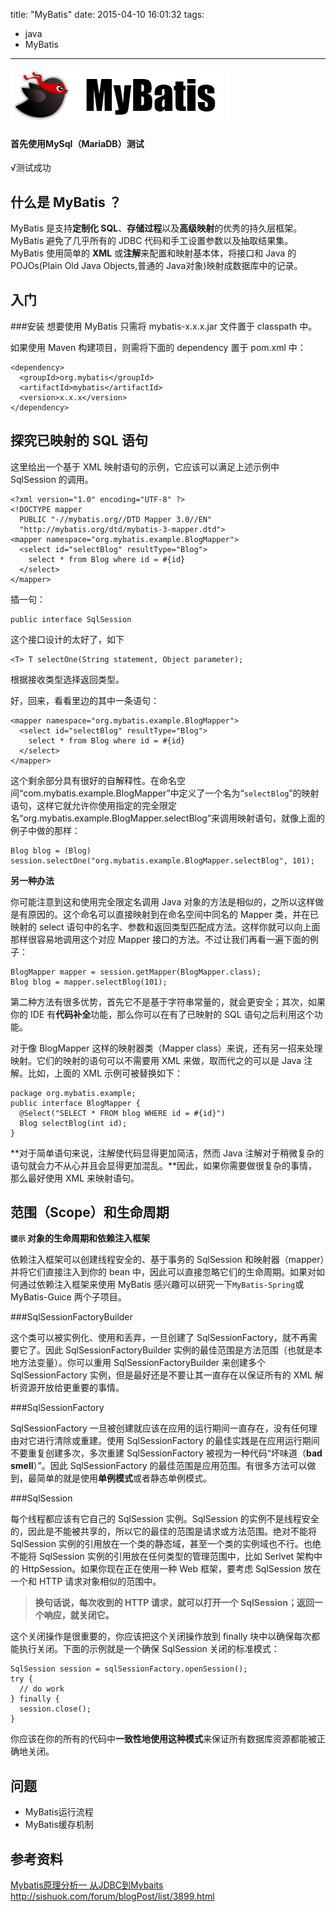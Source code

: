 title: "MyBatis"
date: 2015-04-10 16:01:32
tags:
- java
- MyBatis
---
![mybatis-logo][2]

#### 首先使用MySql（MariaDB）测试
√测试成功

## 什么是 MyBatis ？ 
MyBatis 是支持**定制化 SQL**、**存储过程**以及**高级映射**的优秀的持久层框架。MyBatis 避免了几乎所有的 JDBC 代码和手工设置参数以及抽取结果集。MyBatis 使用简单的 **XML** 或**注解**来配置和映射基本体，将接口和 Java 的 POJOs(Plain Old Java Objects,普通的 Java对象)映射成数据库中的记录。

## 入门
###安装
想要使用 MyBatis 只需将 mybatis-x.x.x.jar 文件置于 classpath 中。

如果使用 Maven 构建项目，则需将下面的 dependency 置于 pom.xml 中：

	<dependency>
	  <groupId>org.mybatis</groupId>
	  <artifactId>mybatis</artifactId>
	  <version>x.x.x</version>
	</dependency>

## 探究已映射的 SQL 语句
这里给出一个基于 XML 映射语句的示例，它应该可以满足上述示例中 SqlSession 的调用。

	<?xml version="1.0" encoding="UTF-8" ?>
	<!DOCTYPE mapper
	  PUBLIC "-//mybatis.org//DTD Mapper 3.0//EN"
	  "http://mybatis.org/dtd/mybatis-3-mapper.dtd">
	<mapper namespace="org.mybatis.example.BlogMapper">
	  <select id="selectBlog" resultType="Blog">
	    select * from Blog where id = #{id}
	  </select>
	</mapper>

插一句：

	public interface SqlSession

这个接口设计的太好了，如下

	<T> T selectOne(String statement, Object parameter);

根据接收类型选择返回类型。

好，回来，看看里边的其中一条语句：
	
	<mapper namespace="org.mybatis.example.BlogMapper">
	  <select id="selectBlog" resultType="Blog">
	    select * from Blog where id = #{id}
	  </select>
	</mapper>

这个剩余部分具有很好的自解释性。在命名空间“com.mybatis.example.BlogMapper”中定义了一个名为“`selectBlog`”的映射语句，这样它就允许你使用指定的完全限定名“org.mybatis.example.BlogMapper.selectBlog”来调用映射语句，就像上面的例子中做的那样：

	Blog blog = (Blog) session.selectOne("org.mybatis.example.BlogMapper.selectBlog", 101);


**另一种办法**

你可能注意到这和使用完全限定名调用 Java 对象的方法是相似的，之所以这样做是有原因的。这个命名可以直接映射到在命名空间中同名的 Mapper 类，并在已映射的 select 语句中的名字、参数和返回类型匹配成方法。这样你就可以向上面那样很容易地调用这个对应 Mapper 接口的方法。不过让我们再看一遍下面的例子：

	BlogMapper mapper = session.getMapper(BlogMapper.class);
	Blog blog = mapper.selectBlog(101);

第二种方法有很多优势，首先它不是基于字符串常量的，就会更安全；其次，如果你的 IDE 有**代码补全**功能，那么你可以在有了已映射的 SQL 语句之后利用这个功能。

对于像 BlogMapper 这样的映射器类（Mapper class）来说，还有另一招来处理映射。它们的映射的语句可以不需要用 XML 来做，取而代之的可以是 Java 注解。比如，上面的 XML 示例可被替换如下：

	package org.mybatis.example;
	public interface BlogMapper {
	  @Select("SELECT * FROM blog WHERE id = #{id}")
	  Blog selectBlog(int id);
	}

**对于简单语句来说，注解使代码显得更加简洁，然而 Java 注解对于稍微复杂的语句就会力不从心并且会显得更加混乱。**因此，如果你需要做很复杂的事情，那么最好使用 XML 来映射语句。

## 范围（Scope）和生命周期
**`提示` 对象的生命周期和依赖注入框架**

依赖注入框架可以创建线程安全的、基于事务的 SqlSession 和映射器（mapper）并将它们直接注入到你的 bean 中，因此可以直接忽略它们的生命周期。如果对如何通过依赖注入框架来使用 MyBatis 感兴趣可以研究一下` MyBatis-Spring `或 MyBatis-Guice 两个子项目。

###SqlSessionFactoryBuilder

这个类可以被实例化、使用和丢弃，一旦创建了 SqlSessionFactory，就不再需要它了。因此 SqlSessionFactoryBuilder 实例的最佳范围是方法范围（也就是本地方法变量）。你可以重用 SqlSessionFactoryBuilder 来创建多个 SqlSessionFactory 实例，但是最好还是不要让其一直存在以保证所有的 XML 解析资源开放给更重要的事情。

###SqlSessionFactory

SqlSessionFactory 一旦被创建就应该在应用的运行期间一直存在，没有任何理由对它进行清除或重建。使用 SqlSessionFactory 的最佳实践是在应用运行期间不要重复创建多次，多次重建 SqlSessionFactory 被视为一种代码“坏味道（**bad smell**）”。因此 SqlSessionFactory 的最佳范围是应用范围。有很多方法可以做到，最简单的就是使用**单例模式**或者静态单例模式。

###SqlSession

每个线程都应该有它自己的 SqlSession 实例。SqlSession 的实例不是线程安全的，因此是不能被共享的，所以它的最佳的范围是请求或方法范围。绝对不能将 SqlSession 实例的引用放在一个类的静态域，甚至一个类的实例域也不行。也绝不能将 SqlSession 实例的引用放在任何类型的管理范围中，比如 Serlvet 架构中的 HttpSession。如果你现在正在使用一种 Web 框架，要考虑 SqlSession 放在一个和 HTTP 请求对象相似的范围中。
>**换句话说，每次收到的 HTTP 请求，就可以打开一个 SqlSession；返回一个响应，就关闭它。**

这个关闭操作是很重要的，你应该把这个关闭操作放到 finally 块中以确保每次都能执行关闭。下面的示例就是一个确保 SqlSession 关闭的标准模式：

	SqlSession session = sqlSessionFactory.openSession();
	try {
	  // do work
	} finally {
	  session.close();
	}

你应该在你的所有的代码中**一致性地使用这种模式**来保证所有数据库资源都能被正确地关闭。

## 问题

- MyBatis运行流程
- MyBatis缓存机制

## 参考资料

[Mybatis原理分析一 从JDBC到Mybaits ][3]http://sishuok.com/forum/blogPost/list/3899.html



  [2]: /images/mybatis-logo.png
  [3]: http://sishuok.com/forum/blogPost/list/3899.html